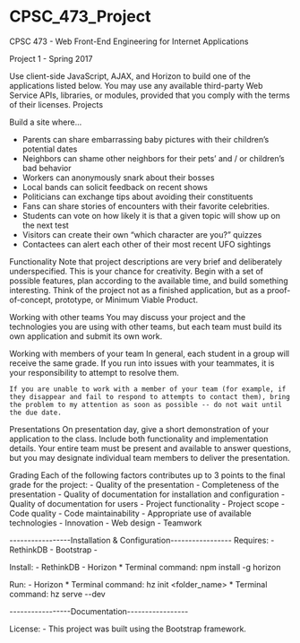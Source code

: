 # CPSC_473_Project

CPSC 473 - Web Front-End Engineering for Internet Applications

Project 1 - Spring 2017

Use client-side JavaScript, AJAX, and Horizon  to build one of the applications listed below.  You may use any available third-party Web Service APIs, libraries, or modules, provided that you comply with the terms of their licenses.
Projects


Build a site where...
- Parents can share embarrassing baby pictures with their children’s potential dates
- Neighbors can shame other neighbors for their pets’ and / or children’s bad behavior
- Workers can anonymously snark about their bosses
- Local bands can solicit feedback on recent shows
- Politicians can exchange tips about avoiding their constituents
- Fans can share stories of encounters with their favorite celebrities.
- Students can vote on how likely it is that a given topic will show up on the next test
- Visitors can create their own “which character are you?” quizzes
- Contactees can alert each other of their most recent UFO sightings

Functionality
	Note that project descriptions are very brief and deliberately underspecified.  This is your chance for creativity. Begin with a set of possible features, plan according to the available time, and build something interesting. Think of the project not as a finished application, but as a proof-of-concept, prototype, or Minimum Viable Product.

Working with other teams
	You may discuss your project and the technologies you are using with other teams, but each team must build its own application and submit its own work.

Working with members of your team
	In general, each student in a group will receive the same grade.  If you run into issues with your teammates, it is your responsibility to attempt to resolve them.

	If you are unable to work with a member of your team (for example, if they disappear and fail to respond to attempts to contact them), bring the problem to my attention as soon as possible -- do not wait until the due date.

Presentations
	On presentation day, give a short demonstration of your application to the class.  Include both functionality and implementation details.  Your entire team must be present and available to answer questions, but you may designate individual team members to deliver the presentation.

Grading
	Each of the following factors contributes up to 3 points to the final grade for the project:
	- Quality of the presentation
	- Completeness of the presentation
	- Quality of documentation for installation and configuration
	- Quality of documentation for users
	- Project functionality
	- Project scope
	- Code quality
	- Code maintainability
	- Appropriate use of available technologies
	- Innovation
	- Web design
	- Teamwork  

-----------------Installation & Configuration-----------------
Requires:
	- RethinkDB
	- Bootstrap
	- 

Install:
	- RethinkDB
	- Horizon
		* Terminal command: npm install -g horizon

Run:
	- Horizon
		* Terminal command: hz init <folder_name>
		* Terminal command: hz serve --dev

-----------------Documentation-----------------

License:
	- This project was built using the Bootstrap framework.
